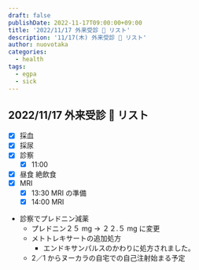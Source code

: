 ```yaml
---
draft: false
publishDate: 2022-11-17T09:00:00+09:00
title: '2022/11/17 外来受診 🏥 リスト'
description: '11/17(木) 外来受診 🏥 リスト'
author: nuovotaka
categories:
  - health
tags:
  - egpa
  - sick
---
```


## 2022/11/17 外来受診 🏥 リスト

- [x] 採血
- [x] 採尿
- [x] 診察
  - [x] 11:00
- [x] 昼食 絶飲食
- [x] MRI
  - [x] 13:30 MRI の準備
  - [x] 14:00 MRI
- 診察でプレドニン減薬
  - プレドニン２５ mg → ２２.５ mg に変更
  - メトトレキサートの追加処方
    - エンドキサンパルスのかわりに処方されました。
  - 2／1 からヌーカラの自宅での自己注射始まる予定
